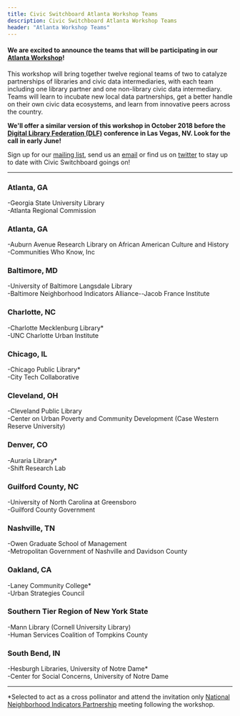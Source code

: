 ```yaml
---
title: Civic Switchboard Atlanta Workshop Teams
description: Civic Switchboard Atlanta Workshop Teams
header: "Atlanta Workshop Teams"
---
```


#### We are excited to announce the teams that will be participating in our [Atlanta Workshop](https://civic-switchboard.github.io/updates/post_3)!
  
This workshop will bring together twelve regional teams of two to catalyze partnerships of libraries and civic data intermediaries, with each team including one library partner and one non-library civic data intermediary. Teams will learn to incubate new local data partnerships, get a better handle on their own civic data ecosystems, and learn from innovative peers across the country.   

**We'll offer a similar version of this workshop in October 2018 before the [Digital Library Federation (DLF)](https://www.diglib.org/) conference in Las Vegas, NV. Look for the call in early June!**  

Sign up for our [mailing list](https://civicswitchboard.us17.list-manage.com/subscribe?u=530c4fdb234145e8e1e6b5307&id=3ae069cc9d), send us an [email](mailto:civic-switchboard@pitt.edu) or find us on [twitter](https://twitter.com/civicswitch) to stay up to date with Civic Switchboard goings on! 

---

### Atlanta, GA
-Georgia State University Library  
-Atlanta Regional Commission

### Atlanta, GA
-Auburn Avenue Research Library on African American Culture and History   
-Communities Who Know, Inc

### Baltimore, MD  
-University of Baltimore Langsdale Library  
-Baltimore Neighborhood Indicators Alliance--Jacob France Institute

### Charlotte, NC  
-Charlotte Mecklenburg Library*   
-UNC Charlotte Urban Institute  

### Chicago, IL
-Chicago Public Library*  
-City Tech Collaborative  

### Cleveland, OH  
-Cleveland Public Library  
-Center on Urban Poverty and Community Development (Case Western Reserve University)  

### Denver, CO  
-Auraria Library*   
-Shift Research Lab 

### Guilford County, NC  
-University of North Carolina at Greensboro  
-Guilford County Government  

### Nashville, TN  
-Owen Graduate School of Management  
-Metropolitan Government of Nashville and Davidson County  

### Oakland, CA
-Laney Community College*  
-Urban Strategies Council 

### Southern Tier Region of New York State
-Mann Library (Cornell University Library)  
-Human Services Coalition of Tompkins County  

### South Bend, IN 
-Hesburgh Libraries, University of Notre Dame*  
-Center for Social Concerns, University of Notre Dame   

---  

*Selected to act as a cross pollinator and attend the invitation only [National Neighborhood Indicators Partnership](https://www.neighborhoodindicators.org/) meeting following the workshop.
